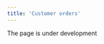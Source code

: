 ```yaml
---
title: 'Customer orders'
---
```

The page is under development

[//]: # (Используйте **Заказы покупателей**, чтобы фиксировать каждый этап взаимодействия с покупателем и быстро ориентироваться в продажах. Список всех заказов вы найдете в **Продажи - Заказы покупателей**. Для удобства навигации заказы на каждой стадии жизненного цикла выделяются определенным цветом. Создание и редактирование заказов осуществляется соответствующими кнопками в правом нижнем углу.)

[//]: # ()
[//]: # (![]&#40;images/Customer_orders_1.png&#41;)

[//]: # (*Рис. 1 Список Заказов покупателей*)

[//]: # ()
[//]: # (  )
[//]: # ()
[//]: # (Открыв форму заказа вы сразу видите всю необходимую информацию: на каком этапе реализации находится заказ, кто ваш покупатель и по какой цене вы продаете товар, состоялась ли уже отгрузка и/или оплата товара, есть ли долги за покупателем, и т.д.)

[//]: # ()
[//]: # (![]&#40;images/Customer_orders_2.png&#41;)

[//]: # (*Рис. 2 Заказ покупателя*)

[//]: # ()
[//]: # (  )
[//]: # ()
[//]: # (Если вы тщательно осуществили **[настройки и заполнили справочники]&#40;General_settings_and_master_data.md&#41;**, то организация торговли через оформление заказов существенно сэкономит ваше время и не допустит потери важной информации или путаницы. Для создания заказа нажмите **Добавить** и заполните всю необходимую информацию:)

[//]: # ()
[//]: # (**Тип** - кликните в поле и выберите из списка. Например, для оптовой торговли выберите ***Оптовая продажа***. От выбранного типа заказа будет зависеть, какие документы будут создаваться на основе заказа и иные параметры. Типы заказа настраиваются в **Продажи - [Типы заказов]&#40;Customer_order_types.md&#41;**.)

[//]: # ()
[//]: # (**Дата** - в этом поле будет указана дата и время создания заказа. При необходимости их можно поменять, кликнув в поле и выбрав подходящие данные из календаря.)

[//]: # ()
[//]: # (:::warning)

[//]: # ()
[//]: # (Будьте внимательны и указывайте не только дату, но и время заказа, т.к. это важно при партионном учете товара.)

[//]: # ()
[//]: # (:::)

[//]: # ()
[//]: # (**Номер** заказа также будет автоматически создан при первом сохранении, если вы настроили**[нумераторы]&#40;Numerators.md&#41;**.)

[//]: # ()
[//]: # (**Заказчик** - кликните в поле и выберите заказчика из списка Контрагентов. Если его там нет, добавьте.)

[//]: # ()
[//]: # (**Место хранения** - кликните и выберите Склад, с которого будут отгружаться товары. Если место хранения не будет указано, вы не сможете создать список товаров на продажу в спецификации.)

[//]: # ()
[//]: # (**Вид цен** - будет автоматически указан в соответствии с настройками Контрагента, либо типом заказа. Если настройки Контрагента противоречат типу заказа, например, вы работали с данным контрагентом как с розничным покупателем, а данный заказ оптовый, то кликните в поле и укажите, какие цены применяются в этом заказе. Виды цен настраиваются в **Продажи** - **Виды цен**. Указанный вид цен будет применен в поле **Цена** во вкладках **Спецификация** и **Подбор**, если настроены прайс-листы для товаров.)

[//]: # ()
[//]: # (  )
[//]: # ()
[//]: # (![]&#40;images/Customer_orders_3.png&#41;)

[//]: # (*Рис. 3 Вкладка Прочая информация*)

[//]: # ()
[//]: # (  )
[//]: # ()
[//]: # (Во вкладке **Прочая информация** укажите :)

[//]: # ()
[//]: # (**Срок действия** вашего коммерческого предложения для покупателя.)

[//]: # ()
[//]: # (**Срок поставки** автоматически устанавливается равный дате создания заказа. При необходимости его можно изменить.)

[//]: # ()
[//]: # (В поле **Адрес поставки** автоматически указывается адрес покупателя, если адрес поставки иной, укажите его.)

[//]: # ()
[//]: # (**Условия оплаты** будут указаны автоматически, если настроены условия оплаты по умолчанию для покупателя. Если не настроены, или для этого заказа действует другое условие, кликните в поле и выберите подходящее. Если такого нет, то настройте, используя кнопку **Добавить**.)

[//]: # ()
[//]: # (**Адрес получателя** по умолчанию соответствует адресу покупателя. При необходимости его можно изменить.)

[//]: # ()
[//]: # (**Наш представитель** - сотрудник, который будет ответственным за этот заказ. Выберите из списка **Контрагентов**, который откроется по клику в поле.)

[//]: # ()
[//]: # (**Входящий номер заказчика** - номер,за которым данный заказ учтен у покупателя. Если вы знаете этот номер, он может существенно облегчить коммуникацию с вашим партнером при возникновении необходимости быстро идентифицировать данную партию товара, например, при сверке данных.)

[//]: # ()
[//]: # (### Добавление списка товаров)

[//]: # ()
[//]: # (Товары, которые вы покупаете отображаются во вкладке **Спецификация**. Вы можете использовать 2 способа создания спецификации товаров :)

[//]: # ()
[//]: # (***<u>1. Добавление товаров по одному.</u>*** Нажмите **Добавить** во вкладке спецификации, появиться пустая строка. Кликните в столбце **Номенклатура**, и выберите товар в открывшемся окне номенклатур. Товар отобразиться в строке. Введите количество в соответствующем столбце.)

[//]: # ()
[//]: # (![]&#40;images/Customer_orders_4.png&#41;)

[//]: # (*Рис. 4 Добавление товара в Спецификацию*)

[//]: # ()
[//]: # (***<u>2. Добавление товаров списком.</u>*** Перейдите во вкладку **Подбор**. В правом блоке будут отображены все товары из **Категории**, выбранной в левом блоке. Все товары, для которых вы укажете количество, будут автоматически отображены в спецификации. В столбце ***Доступно*** показано количество товаров, которые есть в вашем распоряжении, т.е. находятся на складе и не зарезервированы для других покупателей.)

[//]: # ()
[//]: # (![]&#40;images/Customer_orders_5.png&#41;)

[//]: # (*Рис. 5 Добавление списка товаров*)

[//]: # ()
[//]: # (### Стоимость заказа)

[//]: # ()
[//]: # (Стоимость заказа для покупателя зависит от цены каждого товара, начисляемых налогов и применяемых скидок. Цену, налоги и скидку можно указать вручную для каждого товара в соответствующих столбцах. Чтобы автоматизировать этот процесс, необходимо настроить **[прайс-листы]&#40;Pricelists.md&#41;** для покупателей и применяемые **[скидки]&#40;Discount_settings.md&#41;**.)

[//]: # ()
[//]: # (**Цена товара** будет заполнена автоматически, если в системе есть действующий прайс-лист на этот товар.  Причем цена будет указана в соответствии с указанным в заказе видом цен, т.е. для оптового заказа будет указана оптовая цена. Если прайс-листа нет, но в **[карточке товара]&#40;Items_directory.md&#41;** указана цена продажи, то эта цена автоматически отобразится в колонке ***Цена***. Таким же образом отображается цена во вкладке **Подбор**.)

[//]: # ()
[//]: # (Если вы создали список скидок, то в зависимости от настроек, скидки применятся автоматически, либо вы сможете выбрать нужную скидку, кликнув в поле ***Скидка.*** Также вы можете использовать кнопку **Рассчитать скидки**, чтобы в заказе применились подходящие скидки.)

[//]: # ()
[//]: # (**Налоги** будут указаны автоматически, если настроены в **[карточке товара]&#40;Items_directory.md&#41;**.)

[//]: # ()
[//]: # (![]&#40;images/Customer_orders_6.png&#41;)

[//]: # (*Рис. 6 Стоимость заказа*)

[//]: # ()
[//]: # (Когда заполнены все данные, в итоговом блоке заказа отображается стоимость заказа и сумма налогов. Также отображаются взаимные задолженности между вами и покупателем. Если сумма задолженности положительная, то это долг покупателя перед вами, если отрицательная, то это ваш долг.)

[//]: # ()
[//]: # (![]&#40;images/Customer_orders_7.png&#41;)

[//]: # (*Рис. 7 Итоговая строка заказа*)

[//]: # ()
[//]: # ( )
[//]: # (Новый заказ по умолчанию имеет статус ***Черновик***, который отображается в блоке **Статусы**. Заказ может находиться в одном из 5 статусов, которые однозначно показывают пользователю на каком этапе находится процесс продажи. Переход между статусами осуществляется посредством выполнения определенных действий.)

[//]: # ()
[//]: # (| <p>Статус</p>              | <p>Возможные действия</p>                                                                             | <p>Описание</p>                                                                                                                                                                                                                                                                                                                                                                                                                                                                                                                                                                                                                                                                                                                                                                                                                                   |)

[//]: # (|----------------------------|-------------------------------------------------------------------------------------------------------|---------------------------------------------------------------------------------------------------------------------------------------------------------------------------------------------------------------------------------------------------------------------------------------------------------------------------------------------------------------------------------------------------------------------------------------------------------------------------------------------------------------------------------------------------------------------------------------------------------------------------------------------------------------------------------------------------------------------------------------------------------------------------------------------------------------------------------------------------|)

[//]: # (| <strong>Черновик</strong>  | <p><strong>Отправить</strong>/**Подтвердить**/<strong>Печать</strong></p>                             | <p>В статусе черновика вы указываете существенные данные для будущей сделки, например, указываете покупателя, формируете список товаров в заказе, указываете сроки доставки и т.д. Далее вы можете отправить заказ покупателю для согласования деталей, например цены или условий оплаты, для этого выбираете действие <strong>Отправить</strong> и заказ переходит в статус *<strong>Отправлен</strong>*.</p><br/><p>Вполне вероятно, что у вас уже есть определенные договоренности с покупателем, вы точно можете указать все существенные условия, тогда заказ можно сразу <strong>Подтвердить</strong>, соответственно, он перейдет в статус *<strong>Подтвержден</strong>*.</p><br/><p><strong>Печать</strong> - позволяет вам вывести на печать или сохранить в формате pdf "бумажный" документ заказа для последующего использования.</p> |)

[//]: # (| <strong>Отправлен</strong> | <strong>Подтвердить</strong>/<strong>Отменить</strong>/<strong>Печать</strong>                        | <p>Когда вы уточнили и согласовали все детали продажи с клиентом, подписали договор и внесли данные в заказ, нажимайте <strong>Подтвердить</strong>, заказ перейдет в статус *<strong>Подтвержден</strong>* и будет создана <strong>[Отгрузка]&#40;Shipments.md&#41;</strong>.</p><br/><p>Если вы не пришли к согласию с покупателем, и сделки не будет, вы можете <strong>Отменить</strong> заказ. По наличию/количеству отмененных и выполненных заказов вы можете анализировать своих партнеров.</p>                                                                                                                                                                                                                                                                                                                                                   |)

[//]: # (| <strong>Подтвержден</strong> | <strong>Закрыть</strong>/<strong>Приобрести</strong>/<strong>Отменить</strong>/<strong>Печать</strong> | <p>По подтвержденному заказу отправляют товар и получают оплату.  После того, как вы <strong>Отгрузили</strong> товар клиенту, вы можете <strong>Реализовать</strong> поставленные товары - система создаст документ <strong>[Реализация]&#40;Customer_invoice_and_Payment_collection.md&#41;</strong>на поставленное количество товара. </p><br/><p>Если, по каким-то причинам на данной стадии заказ не может быть выполнен, его можно <strong>Отменить</strong> и напечатать, например, для формирования отчетности.  </p><br/><p>Выполненный заказ можно <strong>Закрыть.</strong></p>                                                                                                                                                                                                                                                                |)

[//]: # (| <strong>Отменен</strong>   | <strong>Печать</strong>                                                                               | Отмененный заказ можно напечатать для отчета или других нужд.                                                                                                                                                                                                                                                                                                                                                                                                                                                                                                                                                                                                                                                                                                                                                                                     |)

[//]: # (| <strong>Закрыт</strong>    | <strong>Отменить</strong>/<strong>Печать</strong>                                                     | Выполненный заказ при необходимости можно [<strong>Отменить</strong>]&#40;Purchase_order_cancellation.md&#41; или напечатать.                                                                                                                                                                                                                                                                                                                                                                                                                                                                                                                                                                                                                                                                                                                             |)

[//]: # ()
[//]: # (  )



  
